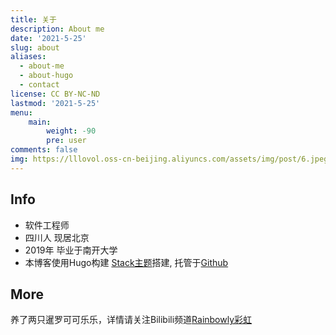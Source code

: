```yaml
---
title: 关于
description: About me
date: '2021-5-25'
slug: about
aliases:
  - about-me
  - about-hugo
  - contact
license: CC BY-NC-ND
lastmod: '2021-5-25'
menu:
    main: 
        weight: -90
        pre: user
comments: false
img: https://lllovol.oss-cn-beijing.aliyuncs.com/assets/img/post/6.jpeg
---
```

## Info
- 软件工程师
- 四川人 现居北京
- 2019年 毕业于南开大学
- 本博客使用Hugo构建 [Stack主题](https://github.com/CaiJimmy/hugo-theme-stack)搭建, 托管于[Github](https://github.com/ymkNK/hugo)

## More
养了两只暹罗可可乐乐，详情请关注Bilibili频道[Rainbowly彩虹](https://space.bilibili.com/7857769)


